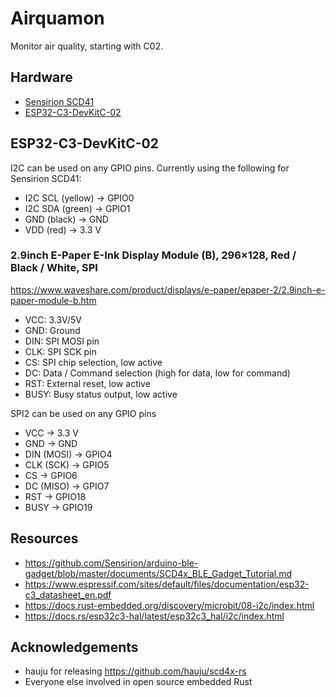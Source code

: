# Airquamon
Monitor air quality, starting with C02.

## Hardware
- [Sensirion SCD41](https://sensirion.com/products/catalog/SCD41)
- [ESP32-C3-DevKitC-02](https://docs.espressif.com/projects/esp-idf/en/latest/esp32c3/hw-reference/esp32c3/user-guide-devkitc-02.html)

## ESP32-C3-DevKitC-02
I2C can be used on any GPIO pins.
Currently using the following for Sensirion SCD41:
- I2C SCL (yellow) -> GPIO0
- I2C SDA (green) -> GPIO1
- GND (black) -> GND
- VDD (red) -> 3.3 V

### 2.9inch E-Paper E-Ink Display Module (B), 296×128, Red / Black / White, SPI
https://www.waveshare.com/product/displays/e-paper/epaper-2/2.9inch-e-paper-module-b.htm

- VCC:	3.3V/5V
- GND:	Ground
- DIN:	SPI MOSI pin
- CLK:	SPI SCK pin
- CS:	SPI chip selection, low active
- DC:	Data / Command selection (high for data, low for command)
- RST:	External reset, low active
- BUSY:	Busy status output, low active

SPI2 can be used on any GPIO pins
- VCC -> 3.3 V
- GND -> GND
- DIN (MOSI) -> GPIO4
- CLK (SCK) -> GPIO5
- CS -> GPIO6
- DC (MISO) -> GPIO7
- RST -> GPIO18
- BUSY -> GPIO19

## Resources
- https://github.com/Sensirion/arduino-ble-gadget/blob/master/documents/SCD4x_BLE_Gadget_Tutorial.md
- https://www.espressif.com/sites/default/files/documentation/esp32-c3_datasheet_en.pdf
- https://docs.rust-embedded.org/discovery/microbit/08-i2c/index.html
- https://docs.rs/esp32c3-hal/latest/esp32c3_hal/i2c/index.html

## Acknowledgements
- hauju for releasing https://github.com/hauju/scd4x-rs
- Everyone else involved in open source embedded Rust